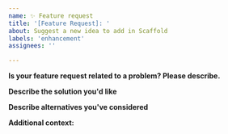 ```yaml
---
name: ✨ Feature request
title: '[Feature Request]: '
about: Suggest a new idea to add in Scaffold
labels: 'enhancement'
assignees: ''

---
```


**Is your feature request related to a problem? Please describe.**
<!-- A clear and concise description of what the problem is. Ex. I'm always frustrated when [...] -->

**Describe the solution you'd like**
<!-- A clear and concise description of what you want to happen. -->

**Describe alternatives you've considered**
<!-- A clear and concise description of any alternative solutions or features you've considered. -->

**Additional context:**
<!--Add any other context or screenshots about the feature request here -->